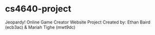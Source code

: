 # cs4640-project
Jeopardy! Online Game Creator Website Project
Created by: Ethan Baird (ecb3ac) & Mariah Tighe (mwt9dc) 
